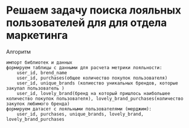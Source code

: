 # Решаем задачу поиска лояльных пользователей для для отдела маркетинга
Алгоритм

    импорт библиотек и данных
    формируем таблицы с данными для расчета метрики лояльности:
        user_id, brend_name
        user_id, purchases(общее количество покупок пользователя)
        user_id, unique_brands (колиество уникальных брендов, которые закупал пользователь )
        user_id, lovely_brand(бренд на который пришлось наибольшее количество покупок пользователя), lovely_brand_purchases(количество закупок любимого бренда)
    формируем датасет с лояльными пользователями (мерджим):
        user_id, purchases, unique_brands, lovely_brand, lovely_brand_purchases


